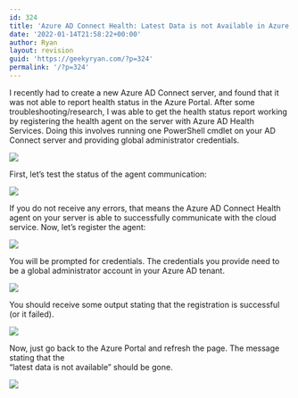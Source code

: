 ```yaml
---
id: 324
title: 'Azure AD Connect Health: Latest Data is not Available in Azure Portal'
date: '2022-01-14T21:58:22+00:00'
author: Ryan
layout: revision
guid: 'https://geekyryan.com/?p=324'
permalink: '/?p=324'
---
```


I recently had to create a new Azure AD Connect server, and found that it was not able to report health status in the Azure Portal. After some troubleshooting/research, I was able to get the health status report working by registering the health agent on the server with Azure AD Health Services. Doing this involves running one PowerShell cmdlet on your AD Connect server and providing global administrator credentials. <span style="text-align: center;"> </span>

[![](https://geekyryan.com/wp-content/uploads/2018/07/2018-07-18_12h23_56.png)](https://geekyryan.com/wp-content/uploads/2018/07/2018-07-18_12h23_56.png)

First, let’s test the status of the agent communication:

[![](https://geekyryan.com/wp-content/uploads/2018/07/2018-07-18_12h23_19.png)](https://geekyryan.com/wp-content/uploads/2018/07/2018-07-18_12h23_19.png)

If you do not receive any errors, that means the Azure AD Connect Health agent on your server is able to successfully communicate with the cloud service. Now, let’s register the agent:

[![](https://geekyryan.com/wp-content/uploads/2018/07/2018-07-18_12h23_05.png)](https://geekyryan.com/wp-content/uploads/2018/07/2018-07-18_12h23_05.png)

You will be prompted for credentials. The credentials you provide need to be a global administrator account in your Azure AD tenant.

[![](https://geekyryan.com/wp-content/uploads/2018/07/2018-07-18_12h23_42.png)](https://geekyryan.com/wp-content/uploads/2018/07/2018-07-18_12h23_42.png)

You should receive some output stating that the registration is successful (or it failed).

[![](https://geekyryan.com/wp-content/uploads/2018/07/2018-07-18_12h25_20.png)](https://geekyryan.com/wp-content/uploads/2018/07/2018-07-18_12h25_20.png)

 Now, just go back to the Azure Portal and refresh the page. The message stating that the  
“latest data is not available” should be gone.

[![](https://geekyryan.com/wp-content/uploads/2018/07/2018-07-18_12h36_42.png)](https://geekyryan.com/wp-content/uploads/2018/07/2018-07-18_12h36_42.png)